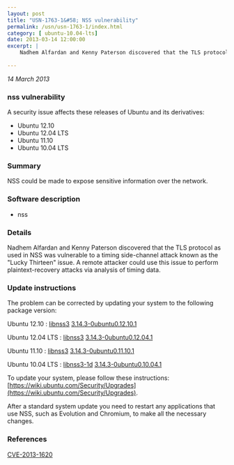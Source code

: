 ```yaml
---
layout: post
title: "USN-1763-1&#58; NSS vulnerability"
permalink: /usn/usn-1763-1/index.html
category: [ ubuntu-10.04-lts]
date: 2013-03-14 12:00:00
excerpt: |
    Nadhem Alfardan and Kenny Paterson discovered that the TLS protocol as used in NSS was vulnerable to a timing side-channel attack known as the &quot;Lucky Thirteen&quot; issue. A remote attacker could use this issue to perform plaintext-recovery attacks via analysis of timing data. 
    
--- 
```

 
 

*14 March 2013*

### nss vulnerability

A security issue affects these releases of Ubuntu and its derivatives:

* Ubuntu 12.10
* Ubuntu 12.04 LTS
* Ubuntu 11.10
* Ubuntu 10.04 LTS

### Summary

NSS could be made to expose sensitive information over the network. 

### Software description

* nss 

### Details

Nadhem Alfardan and Kenny Paterson discovered that the TLS protocol as used in NSS was vulnerable to a timing side-channel attack known as the &quot;Lucky Thirteen&quot; issue. A remote attacker could use this issue to perform plaintext-recovery attacks via analysis of timing data. 

### Update instructions

The problem can be corrected by updating your system to the following package version:

Ubuntu 12.10
 : [libnss3](https://launchpad.net/ubuntu/+source/nss) <span> [3.14.3-0ubuntu0.12.10.1](https://launchpad.net/ubuntu/+source/nss/3.14.3-0ubuntu0.12.10.1) </span> 

Ubuntu 12.04 LTS
 : [libnss3](https://launchpad.net/ubuntu/+source/nss) <span> [3.14.3-0ubuntu0.12.04.1](https://launchpad.net/ubuntu/+source/nss/3.14.3-0ubuntu0.12.04.1) </span> 

Ubuntu 11.10
 : [libnss3](https://launchpad.net/ubuntu/+source/nss) <span> [3.14.3-0ubuntu0.11.10.1](https://launchpad.net/ubuntu/+source/nss/3.14.3-0ubuntu0.11.10.1) </span> 

Ubuntu 10.04 LTS
 : [libnss3-1d](https://launchpad.net/ubuntu/+source/nss) <span> [3.14.3-0ubuntu0.10.04.1](https://launchpad.net/ubuntu/+source/nss/3.14.3-0ubuntu0.10.04.1) </span> 

To update your system, please follow these instructions: [https://wiki.ubuntu.com/Security/Upgrades](https://wiki.ubuntu.com/Security/Upgrades).

After a standard system update you need to restart any applications that use NSS, such as Evolution and Chromium, to make all the necessary changes. 

### References

 
 [CVE-2013-1620](http://people.ubuntu.com/~ubuntu-security/cve/CVE-2013-1620)
 

